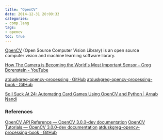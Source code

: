 ```yaml
---
title: "OpenCV"
date: 2014-12-31 20:00:33
categories:
- comp.lang
tags:
- opencv
toc: true
---
```


[OpenCV](http://opencv.org/) (Open Source Computer Vision Library) is an open source computer vision and machine learning software library. 

<!-- more -->

[How The Camera is Becoming the World's Most Important Sensor - Greg Borenstein - YouTube](https://www.youtube.com/watch?v=QLvoCiO5DqU)

[atduskgreg-opencv-processing · GitHub](https://github.com/atduskgreg/opencv-processing)
[atduskgreg-opencv-processing-book · GitHub](https://github.com/atduskgreg/opencv-processing-book)

[So I Suck At 24: Automating Card Games Using OpenCV and Python | Arnab Nandi](http://arnab.org/blog/so-i-suck-24-automating-card-games-using-opencv-and-python)


### References

[OpenCV API Reference — OpenCV 3.0.0-dev documentation](http://docs.opencv.org/master/modules/refman.html)
[OpenCV Tutorials — OpenCV 3.0.0-dev documentation](http://docs.opencv.org/master/doc/tutorials/tutorials.html)
[atduskgreg-opencv-processing-book · GitHub](https://github.com/atduskgreg/opencv-processing-book)
